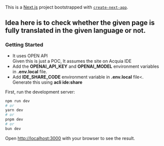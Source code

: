This is a [Next.js](https://nextjs.org/) project bootstrapped with [`create-next-app`](https://github.com/vercel/next.js/tree/canary/packages/create-next-app).

## Idea here is to check whether the given page is fully translated in the given language or not.

### Getting Started
<ul>
  <li>It uses OPEN API</li>
  <l1>Given this is just a POC, It assumes the site on Acquia IDE</l1>
  <li>Add the <strong>OPENAI_API_KEY</strong> and <strong>OPENAI_MODEL</strong> environment variables in <strong>.env.local</strong> file.</li>
  <li>Add <strong>IDE_SHARE_CODE</strong> environment variable in <strong>.env.local</strong> file<. Generate this using <strong>acli ide:share</strong></li>
</ul>

First, run the development server:

```bash
npm run dev
# or
yarn dev
# or
pnpm dev
# or
bun dev
```

Open [http://localhost:3000](http://localhost:3000) with your browser to see the result.
